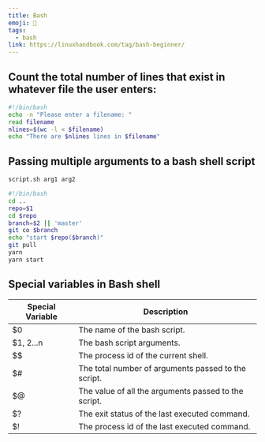 ```yaml
---
title: Bash
emoji: 📝
tags:
  - bash
link: https://linuxhandbook.com/tag/bash-beginner/
---
```


## Count the total number of lines that exist in whatever file the user enters:

```sh
#!/bin/bash
echo -n "Please enter a filename: "
read filename
nlines=$(wc -l < $filename)
echo "There are $nlines lines in $filename"
```

## Passing multiple arguments to a bash shell script

```sh
script.sh arg1 arg2
```

```sh
#!/bin/bash
cd ..
repo=$1
cd $repo
branch=$2 || 'master'
git co $branch
echo "start $repo($branch)"
git pull
yarn
yarn start
```

## Special variables in Bash shell

| Special Variable | Description                                          |
| ---------------- | ---------------------------------------------------- |
| $0               | The name of the bash script.                         |
| $1, $2...$n      | The bash script arguments.                           |
| $$               | The process id of the current shell.                 |
| $#               | The total number of arguments passed to the script.  |
| $@               | The value of all the arguments passed to the script. |
| $?               | The exit status of the last executed command.        |
| $!               | The process id of the last executed command.         |
